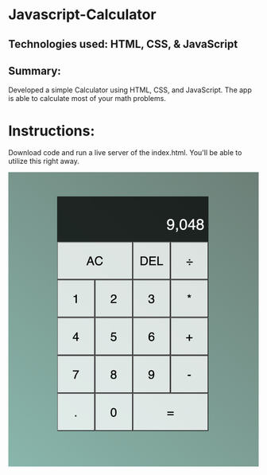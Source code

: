 # Javascript-Calculator

## Technologies used: HTML, CSS, & JavaScript

## Summary: 

Developed a simple Calculator using HTML, CSS, and JavaScript. The app is able to calculate most of your math problems.


# Instructions: 
Download code and run a live server of the index.html. You'll be able to utilize this right away.


![](screenshot.png)

